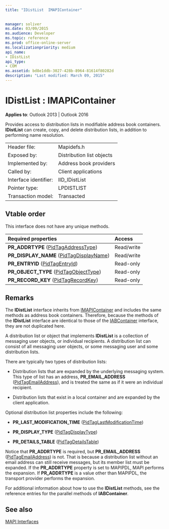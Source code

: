 ```yaml
---
title: "IDistList  IMAPIContainer"
 
 
manager: soliver
ms.date: 03/09/2015
ms.audience: Developer
ms.topic: reference
ms.prod: office-online-server
ms.localizationpriority: medium
api_name:
- IDistList
api_type:
- COM
ms.assetid: bd8e1ddb-3027-428b-8964-81614f80282d
description: "Last modified: March 09, 2015"
---
```


# IDistList : IMAPIContainer

  
  
**Applies to**: Outlook 2013 | Outlook 2016 
  
Provides access to distribution lists in modifiable address book containers. **IDistList** can create, copy, and delete distribution lists, in addition to performing name resolution. 
  
|||
|:-----|:-----|
|Header file:  <br/> |Mapidefs.h  <br/> |
|Exposed by:  <br/> |Distribution list objects  <br/> |
|Implemented by:  <br/> |Address book providers  <br/> |
|Called by:  <br/> |Client applications  <br/> |
|Interface identifier:  <br/> |IID_IDistList  <br/> |
|Pointer type:  <br/> |LPDISTLIST  <br/> |
|Transaction model:  <br/> |Transacted  <br/> |
   
## Vtable order

This interface does not have any unique methods.
  
|**Required properties**|**Access**|
|:-----|:-----|
|**PR_ADDRTYPE** ([PidTagAddressType](pidtagaddresstype-canonical-property.md))  <br/> |Read/write  <br/> |
|**PR_DISPLAY_NAME** ([PidTagDisplayName](pidtagdisplayname-canonical-property.md))  <br/> |Read/write  <br/> |
|**PR_ENTRYID** ([PidTagEntryId](pidtagentryid-canonical-property.md))  <br/> |Read-only  <br/> |
|**PR_OBJECT_TYPE** ([PidTagObjectType](pidtagobjecttype-canonical-property.md))  <br/> |Read-only  <br/> |
|**PR_RECORD_KEY** ([PidTagRecordKey](pidtagrecordkey-canonical-property.md))  <br/> |Read-only  <br/> |
   
## Remarks

The **IDistList** interface inherits from [IMAPIContainer](imapicontainerimapiprop.md) and includes the same methods as address book containers. Therefore, because the methods of the **IDistList** interface are identical to those of the [IABContainer](iabcontainerimapicontainer.md) interface, they are not duplicated here. 
  
A distribution list or object that implements **IDistList** is a collection of messaging user objects, or individual recipients. A distribution list can consist of all messaging user objects, or some messaging user and some distribution lists. 
  
There are typically two types of distribution lists:
  
- Distribution lists that are expanded by the underlying messaging system. This type of list has an address, **PR_EMAIL_ADDRESS** ([PidTagEmailAddress](pidtagemailaddress-canonical-property.md)), and is treated the same as if it were an individual recipient. 
    
- Distribution lists that exist in a local container and are expanded by the client application.
    
Optional distribution list properties include the following:
  
- **PR_LAST_MODIFICATION_TIME** ([PidTagLastModificationTime](pidtaglastmodificationtime-canonical-property.md))
    
- **PR_DISPLAY_TYPE** ([PidTagDisplayType](pidtagdisplaytype-canonical-property.md)) 
    
- **PR_DETAILS_TABLE** ([PidTagDetailsTable](pidtagdetailstable-canonical-property.md)) 
    
Notice that **PR_ADDRTYPE** is required, but **PR_EMAIL_ADDRESS** ([PidTagEmailAddress](pidtagemailaddress-canonical-property.md)) is not. That is because a distribution list without an email address can still receive messages, but its member list must be expanded. If the **PR_ADDRTYPE** property is set to MAPIPDL, MAPI performs the expansion. If **PR_ADDRTYPE** is a value other than MAPIPDL, the transport provider performs the expansion. 
  
For additional information about how to use the **IDistList** methods, see the reference entries for the parallel methods of **IABContainer**.
  
## See also



[MAPI Interfaces](mapi-interfaces.md)

